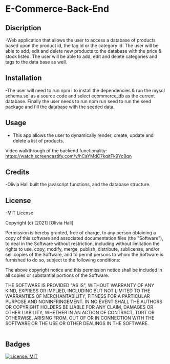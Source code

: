 # E-Commerce-Back-End

## Discription

-Web application that allows the user to access a database of products based upon the product id, the tag id or the category id. The user will be able to add, edit and delete new products to the database with the price & stock listed. The user will be able to add, edit and delete categories and tags to the data base as well.

## Installation

-The user will need to run npm i to install the dependencies & run the mysql schema.sql as a source code and select ecommerce_db as the current database. Finally the user needs to run npm run seed to run the seed package and fill the database with the seeded data.

## Usage

- This app allows the user to dynamically render, create, update and delete a list of products.

Video walkthrough of the backend functionality: https://watch.screencastify.com/v/hCaYMdC7kqitFk9Yc8qn

## Credits

-Olivia Hall built the javascript functions, and the database structure.

## License

-MIT License

Copyright (c) [2021] [Olivia Hall]

Permission is hereby granted, free of charge, to any person obtaining a copy
of this software and associated documentation files (the "Software"), to deal
in the Software without restriction, including without limitation the rights
to use, copy, modify, merge, publish, distribute, sublicense, and/or sell
copies of the Software, and to permit persons to whom the Software is
furnished to do so, subject to the following conditions:

The above copyright notice and this permission notice shall be included in all
copies or substantial portions of the Software.

THE SOFTWARE IS PROVIDED "AS IS", WITHOUT WARRANTY OF ANY KIND, EXPRESS OR
IMPLIED, INCLUDING BUT NOT LIMITED TO THE WARRANTIES OF MERCHANTABILITY,
FITNESS FOR A PARTICULAR PURPOSE AND NONINFRINGEMENT. IN NO EVENT SHALL THE
AUTHORS OR COPYRIGHT HOLDERS BE LIABLE FOR ANY CLAIM, DAMAGES OR OTHER
LIABILITY, WHETHER IN AN ACTION OF CONTRACT, TORT OR OTHERWISE, ARISING FROM,
OUT OF OR IN CONNECTION WITH THE SOFTWARE OR THE USE OR OTHER DEALINGS IN THE
SOFTWARE.

```

```

## Badges

[![License: MIT](https://img.shields.io/badge/License-MIT-yellow.svg)](https://opensource.org/licenses/MIT)
